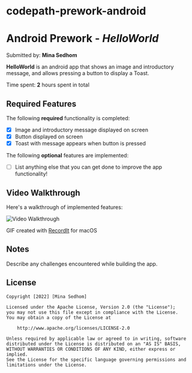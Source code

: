 # codepath-prework-android
# Android Prework - *HelloWorld*

Submitted by: **Mina Sedhom**

**HelloWorld** is an android app that shows an image and introductory message, and allows pressing a button to display a Toast. 

Time spent: **2** hours spent in total

## Required Features

The following **required** functionality is completed:

* [X] Image and introductory message displayed on screen
* [X] Button displayed on screen
* [X] Toast with message appears when button is pressed 

The following **optional** features are implemented:

* [ ] List anything else that you can get done to improve the app functionality!

## Video Walkthrough

Here's a walkthrough of implemented features:

<img src='http://g.recordit.co/zItO4yIkka.gif' title='Video Walkthrough' width='' alt='Video Walkthrough' />

<!-- Replace this with whatever GIF tool you used! -->
GIF created with [RecordIt](https://recordit.co/) for macOS

## Notes

Describe any challenges encountered while building the app.

## License

    Copyright [2022] [Mina Sedhom]

    Licensed under the Apache License, Version 2.0 (the "License");
    you may not use this file except in compliance with the License.
    You may obtain a copy of the License at

        http://www.apache.org/licenses/LICENSE-2.0

    Unless required by applicable law or agreed to in writing, software
    distributed under the License is distributed on an "AS IS" BASIS,
    WITHOUT WARRANTIES OR CONDITIONS OF ANY KIND, either express or implied.
    See the License for the specific language governing permissions and
    limitations under the License.
